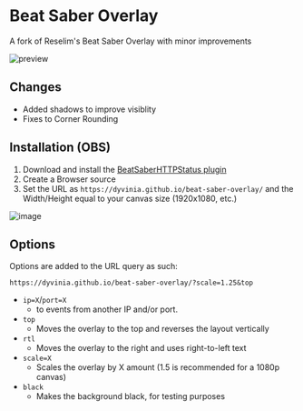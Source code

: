 # Beat Saber Overlay

A fork of Reselim's Beat Saber Overlay with minor improvements

![preview](https://i.imgur.com/Zi4OnEa.png)

## Changes
- Added shadows to improve visiblity
- Fixes to Corner Rounding

## Installation (OBS)

1. Download and install the [BeatSaberHTTPStatus plugin](https://github.com/opl-/beatsaber-http-status/releases)
2. Create a Browser source
3. Set the URL as `https://dyvinia.github.io/beat-saber-overlay/` and the Width/Height equal to your canvas size (1920x1080, etc.)

![image](https://i.imgur.com/vh8deQg.png)

## Options

Options are added to the URL query as such:

```
https://dyvinia.github.io/beat-saber-overlay/?scale=1.25&top
```

- `ip=X`/`port=X`
	* to events from another IP and/or port.
- `top`
	* Moves the overlay to the top and reverses the layout vertically
- `rtl`
	* Moves the overlay to the right and uses right-to-left text
- `scale=X`
	* Scales the overlay by X amount (1.5 is recommended for a 1080p canvas)
- `black`
	* Makes the background black, for testing purposes
